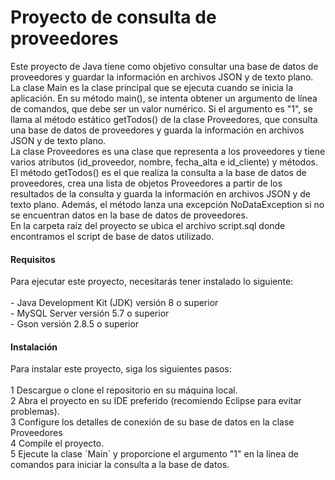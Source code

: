 <h1>Proyecto de consulta de proveedores</h1>
<p align="left">
Este proyecto de Java tiene como objetivo consultar una base de datos de proveedores y guardar la información en archivos JSON y de texto plano.</br>
La clase Main es la clase principal que se ejecuta cuando se inicia la aplicación. En su método main(), se intenta obtener un argumento de línea de comandos, que debe ser un valor numérico. Si el argumento es "1", se llama al método estático getTodos() de la clase Proveedores, que consulta una base de datos de proveedores y guarda la información en archivos JSON y de texto plano.</br>
La clase Proveedores es una clase que representa a los proveedores y tiene varios atributos (id_proveedor, nombre, fecha_alta e id_cliente) y métodos. El método getTodos() es el que realiza la consulta a la base de datos de proveedores, crea una lista de objetos Proveedores a partir de los resultados de la consulta y guarda la información en archivos JSON y de texto plano. Además, el método lanza una excepción NoDataException si no se encuentran datos en la base de datos de proveedores.</br>
En la carpeta raíz del proyecto se ubica el archivo script.sql donde encontramos el script de base de datos utilizado.</br>
</p>
<h4>Requisitos</h4>
<p>
Para ejecutar este proyecto, necesitarás tener instalado lo siguiente:</br>
</br>
- Java Development Kit (JDK) versión 8 o superior</br>
- MySQL Server versión 5.7 o superior</br>
- Gson versión 2.8.5 o superior</br>
</p>
<h4>Instalación</h4>
<p>
Para instalar este proyecto, siga los siguientes pasos:</br>
</br>
1 Descargue o clone el repositorio en su máquina local.</br>
2 Abra el proyecto en su IDE preferido (recomiendo Eclipse para evitar problemas).</br>
3 Configure los detalles de conexión de su base de datos en la clase Proveedores</br>
4 Compile el proyecto.</br>
5 Ejecute la clase `Main` y proporcione el argumento "1" en la línea de comandos para iniciar la consulta a la base de datos.</br>
</p>
